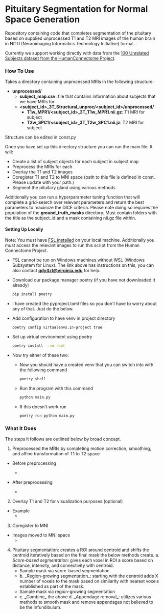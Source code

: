 # Pituitary Segmentation for Normal Space Generation

Repository containing code that completes segmentation of the pituitary based on supplied unprocessed T1 and T2 MRI images of the human brain in NIfTI (Neuroimaging Informatics Technology Initiative) format.

Currently we support working directly with data from the [100 Unrelated Subjects dataset from the HumanConnectome Project](https://db.humanconnectome.org/app/template/SubjectDashboard.vm?subjectGroupName=100%20Unrelated%20Subjects).

### How To Use

Takes a directory containing unprocessed MRIs in the following structure:

- **unprocessed/**
  - **subject_map.csv**: file that contains information about subjects that we have MRIs for
  - **<subject_id>\_3T_Structural_unproc/<subject_id>/unprocessed/**
    - **T1w_MPR1/<subject_id>\_3T_T1w_MPR1.nii.gz**: T1 MRI for subject
    - **T2w_SPC1/<subject_id>\_3T_T2w_SPC1.nii.jz**: T2 MRI for subject

Structure can be edited in const.py

Once you have set up this directory structure you can run the main file. It will:

- Create a list of subject objects for each subject in subject map
- Preprocess the MRIs for each
- Overlay the T1 and T2 images
- Coregister T1 and T2 to MNI space (path to this file is defined in const. Please update with your path.)
- Segment the pituitary gland using various methods

Additionally you can run a hyperparameter tuning function that will complete a grid-search over relevant parameters and return the best parameters to maximize the DICE criteria. Please note doing so requires the population of the **ground_truth_masks** directory. Must contain folders with the title as the subject_id and a mask containing nii.gz file within.

#### Setting Up Locally

Note: You must have [FSL installed](https://fsl.fmrib.ox.ac.uk/fsl/docs/#/install/index) on your local machine. Additionally you must access the relevant images to run this script from the Human Connectome Project.

- FSL cannot be run on Windows machines without WSL (Windows Subsystem for Linux). The link above has instructions on this, you can also contact **qdy4zt@virginia.edu** for help.
- Download our package manager poetry (if you have not downloaded it already)
  ```bash
  pip install poetry
  ```
- I have created the pyproject.toml files so you don't have to worry about any of that. Just do the below.
- Add configuration to have venv in project directory

  ```bash
  poetry config virtualenvs.in-project true
  ```

- Set up virtual environment using poetry

  ```bash
  poetry install --no-root
  ```

- Now try either of these two:

  - Now you should have a created venv that you can switch into with the following command
    ```bash
    poetry shell
    ```
  - Run the program with this command

    ```bash
    python main.py
    ```

  - If this doesn't work run
    ```bash
    poetry run python main.py
    ```

### What It Does

The steps it follows are outlined below by broad concept.

1. Preprocessed the MRIs by completing motion correction, smoothing, and affine transformation of T1 to T2 space

- Before preprocessing

  - <image showing original>

- After preprocessing
  - <image showing after preprocessing>

2. Overlay T1 and T2 for visualization purposes (optional)

- Example
  - <overlayed image>

3. Coregister to MNI

- Images moved to MNI space
  - <example of images in MNI space>

4. Pituitary segmentation: creates a ROI around centroid and shifts the centroid iteratively based on the final mask the below methods create.
   a. _Score-based segmentation_: gives each voxel in ROI a score based on distance, intensity, and connectivity with centroid.
   - Sample mask via score-based segmentation
   - <mask>
     b. _Region-growing segmentation_: starting with the centroid adds X number of voxels to the mask based on similarity with nearest voxels established as part of the mask.
   - Sample mask via region-growing segmentation
   - <mask>
     c. _Combine_ the above
     d. _Appendage removal_: utilizes various methods to smooth mask and remove appendages not believed to be the infundibulum.
